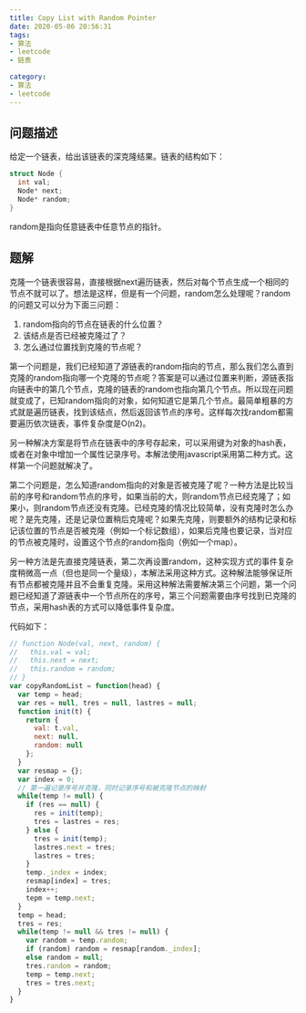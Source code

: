 ```yaml
---
title: Copy List with Random Pointer
date: 2020-05-06 20:56:31
tags:
- 算法
- leetcode
- 链表

category:
- 算法
- leetcode
---
```

## 问题描述
给定一个链表，给出该链表的深克隆结果。链表的结构如下：
```c
struct Node {
  int val;
  Node* next;
  Node* random;
}
```
random是指向任意链表中任意节点的指针。

## 题解
克隆一个链表很容易，直接根据next遍历链表，然后对每个节点生成一个相同的节点不就可以了。想法是这样，但是有一个问题，random怎么处理呢？random的问题又可以分为下面三问题：
1. random指向的节点在链表的什么位置？
2. 该结点是否已经被克隆过了？
3. 怎么通过位置找到克隆的节点呢？

第一个问题是，我们已经知道了源链表的random指向的节点，那么我们怎么直到克隆的random指向哪一个克隆的节点呢？答案是可以通过位置来判断，源链表指向链表中的第几个节点，克隆的链表的random也指向第几个节点。所以现在问题就变成了，已知random指向的对象，如何知道它是第几个节点。最简单粗暴的方式就是遍历链表，找到该结点，然后返回该节点的序号。这样每次找random都需要遍历依次链表，事件复杂度是O(n2)。

另一种解决方案是将节点在链表中的序号存起来，可以采用键为对象的hash表，或者在对象中增加一个属性记录序号。本解法使用javascript采用第二种方式。这样第一个问题就解决了。

第二个问题是，怎么知道random指向的对象是否被克隆了呢？一种方法是比较当前的序号和random节点的序号，如果当前的大，则random节点已经克隆了；如果小，则random节点还没有克隆。已经克隆的情况比较简单，没有克隆时怎么办呢？是先克隆，还是记录位置稍后克隆呢？如果先克隆，则要额外的结构记录和标记该位置的节点是否被克隆（例如一个标记数组），如果后克隆也要记录，当对应的节点被克隆时，设置这个节点的random指向（例如一个map）。

另一种方法是先直接克隆链表，第二次再设置random，这种实现方式的事件复杂度稍微高一点（但也是同一个量级），本解法采用这种方式。这种解法能够保证所有节点都被克隆并且不会重复克隆。采用这种解法需要解决第三个问题，第一个问题已经知道了源链表中一个节点所在的序号，第三个问题需要由序号找到已克隆的节点，采用hash表的方式可以降低事件复杂度。

代码如下：
```javascript
// function Node(val, next, random) {
//   this.val = val;
//   this.next = next;
//   this.random = random;
// }
var copyRandomList = function(head) {
  var temp = head;
  var res = null, tres = null, lastres = null;
  function init(t) {
    return {
      val: t.val,
      next: null,
      random: null
    };
  }
  var resmap = {};
  var index = 0;
  // 第一遍记录序号并克隆，同时记录序号和被克隆节点的映射
  while(temp != null) {
    if (res == null) {
      res = init(temp);
      tres = lastres = res;
    } else {
      tres = init(temp);
      lastres.next = tres;
      lastres = tres;
    }
    temp._index = index;
    resmap[index] = tres;
    index++;
    tepm = temp.next;
  }
  temp = head;
  tres = res;
  while(temp != null && tres != null) {
    var random = temp.random;
    if (random) random = resmap[random._index];
    else random = null;
    tres.random = random;
    temp = temp.next;
    tres = tres.next;
  }
}
```